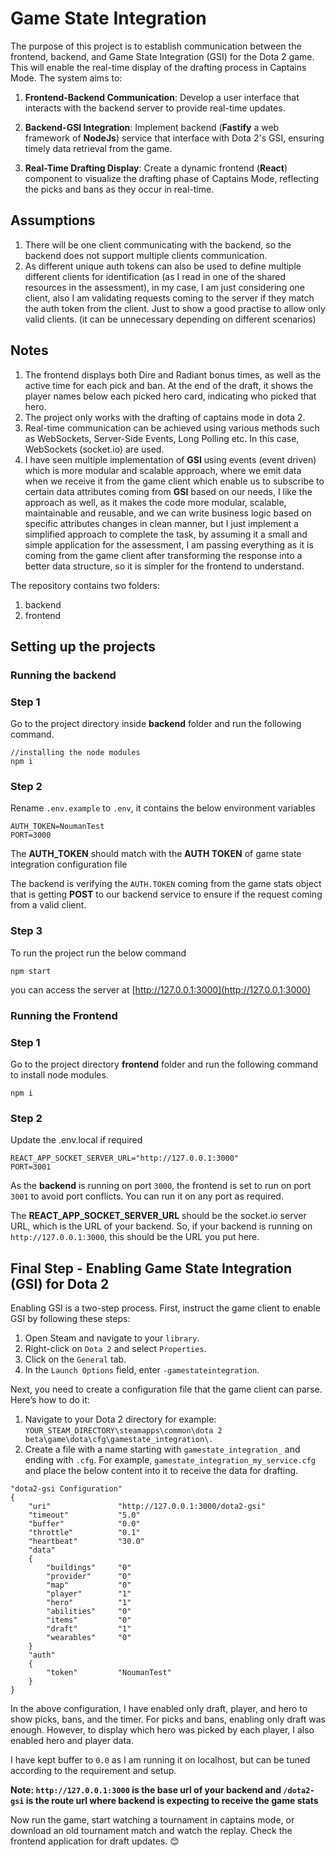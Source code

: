 # Game State Integration
The purpose of this project is to establish communication between the frontend, backend, and Game State Integration (GSI) for the Dota 2 game. This will enable the real-time display of the drafting process in Captains Mode. The system aims to:

1. **Frontend-Backend Communication**: Develop a user interface that interacts with the backend server to provide real-time updates.

2. **Backend-GSI Integration**: Implement backend (**Fastify** a web framework of **NodeJs**) service that interface with Dota 2's GSI, ensuring timely data retrieval from the game.

3. **Real-Time Drafting Display**: Create a dynamic frontend (**React**) component to visualize the drafting phase of Captains Mode, reflecting the picks and bans as they occur in real-time.

## Assumptions
1. There will be one client communicating with the backend, so the backend does not support multiple clients communication.
2. As different unique auth tokens can also be used to define multiple different clients for identification (as I read in one of the shared resources in the assessment), in my case, I am just considering one client, also I am validating requests coming to the server if they match the auth token from the client. Just to show a good practise to allow only valid clients. (it can be unnecessary depending on different scenarios)
## Notes
1. The frontend displays both Dire and Radiant bonus times, as well as the active time for each pick and ban. At the end of the draft, it shows the player names below each picked hero card, indicating who picked that hero.
2. The project only works with the drafting of captains mode in dota 2.
3. Real-time communication can be achieved using various methods such as WebSockets, Server-Side Events, Long Polling etc. In this case, WebSockets (socket.io) are used.
4. I have seen multiple implementation of **GSI** using events (event driven) which is more modular and scalable approach, where we emit data when we receive it from the game client which enable us to subscribe to certain data attributes coming from **GSI** based on our needs, I like the approach as well, as it makes the code more modular, scalable, maintainable and reusable, and we can write business logic based on specific attributes changes in clean manner, but I just implement a simplified approach to complete the task, by assuming it a small and simple application for the assessment, I am passing everything as it is coming from the game client after transforming the response into a better data structure, so it is simpler for the frontend to understand.

The repository contains two folders:
1. backend
2. frontend

## Setting up the projects

### Running the backend

### Step 1

Go to the project directory inside **backend** folder and run the following command.

```
//installing the node modules
npm i
```
### Step 2

Rename `.env.example` to `.env`, it contains the below environment variables

```
AUTH_TOKEN=NoumanTest
PORT=3000
```

The **AUTH_TOKEN** should match with the **AUTH TOKEN** of game state integration configuration file

The backend is verifying the `AUTH.TOKEN` coming from the game stats object 
that is getting **POST** to our backend service
to ensure if the request coming from a valid client.

### Step 3

To run the project run the below command
```
npm start
```

you can access the server at [http://127.0.0.1:3000](http://127.0.0.1:3000)

### Running the Frontend

### Step 1
Go to the project directory **frontend** folder and run the following command to install node modules.
```
npm i
```

### Step 2

Update the .env.local if required

```
REACT_APP_SOCKET_SERVER_URL="http://127.0.0.1:3000"
PORT=3001
```

As the **backend** is running on port `3000`, the frontend is set to run on port `3001` to avoid port conflicts. You can run it on any port as required.

The **REACT_APP_SOCKET_SERVER_URL** should be the socket.io server URL, which is the URL of your backend. So, if your backend is running on `http://127.0.0.1:3000`, this should be the URL you put here.

## Final Step - Enabling Game State Integration (GSI) for Dota 2

Enabling GSI is a two-step process. First, instruct the game client to enable GSI by following these steps:

1. Open Steam and navigate to your `library`.
2. Right-click on `Dota 2` and select `Properties`.
3. Click on the `General` tab.
4. In the `Launch Options` field, enter `-gamestateintegration`.

Next, you need to create a configuration file that the game client can parse. Here’s how to do it:

1. Navigate to your Dota 2 directory for example: `YOUR_STEAM_DIRECTORY\steamapps\common\dota 2 beta\game\dota\cfg\gamestate_integration\.`
2. Create a file with a name starting with `gamestate_integration_` and ending with `.cfg`. For example, `gamestate_integration_my_service.cfg` and place the below content into it to receive the data for drafting.

```
"dota2-gsi Configuration"
{
    "uri"               "http://127.0.0.1:3000/dota2-gsi"
    "timeout"           "5.0"
    "buffer"            "0.0"
    "throttle"          "0.1"
    "heartbeat"         "30.0"
    "data"
    {
        "buildings"     "0"
        "provider"      "0"
        "map"           "0"
        "player"        "1"
        "hero"          "1"
        "abilities"     "0"
        "items"         "0"
        "draft"         "1"
        "wearables"     "0"
    }
    "auth"
    {
        "token"         "NoumanTest"
    }
}

```

In the above configuration, I have enabled only draft, player, and hero to show picks, bans, and the timer. For picks and bans, enabling only draft was enough. However, to display which hero was picked by each player, I also enabled hero and player data.

I have kept buffer to `0.0` as I am running it on localhost, but can be tuned according to the requirement and setup.

**Note: `http://127.0.0.1:3000` is the base url of your backend and `/dota2-gsi` is the route url where backend is expecting to receive the game stats** 

Now run the game, start watching a tournament in captains mode, or download an old tournament match and watch the replay. Check the frontend application for draft updates. 😊

